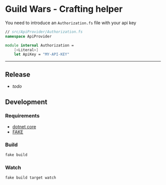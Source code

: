 Guild Wars - Crafting helper
============================

You need to introduce an `Authorization.fs` file with your api key
```fs
// src/ApiProvider/Authorization.fs
namespace ApiProvider

module internal Authorization =
    [<Literal>]
    let ApiKey = "MY-API-KEY"

```

---
## Release
- _todo_

## Development
### Requirements
- [dotnet core](https://dotnet.microsoft.com/learn/dotnet/hello-world-tutorial)
- [FAKE](https://fake.build/fake-gettingstarted.html)

### Build
```bash
fake build
```

### Watch
```bash
fake build target watch
```
